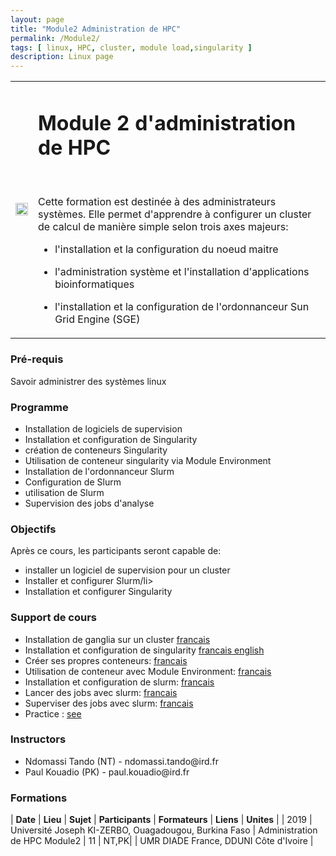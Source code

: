 ```yaml
---
layout: page
title: "Module2 Administration de HPC"
permalink: /Module2/
tags: [ linux, HPC, cluster, module load,singularity ]
description: Linux page 
---
```

<table class="table-contact">
<tr>
<td><img width="100%" src="{{ site.url }}/images/training-hpcadvanced.jpeg" alt="" />
</td>
<td>
<h1> Module 2 d'administration de HPC</h1><br />

Cette formation est destinée à des administrateurs systèmes.
Elle permet d'apprendre à configurer un cluster de calcul de manière simple selon trois axes majeurs:


-  l'installation et  la configuration du noeud  maitre

-  l'administration système  et l'installation d'applications bioinformatiques

-  l'installation et la configuration de l'ordonnanceur  Sun Grid Engine (SGE)

</td>
</tr>
</table>

### Pré-requis
Savoir administrer des systèmes linux



<div id="colonne1">
<h3>Programme</h3>
<ul>
<li> Installation de logiciels de supervision</li>
<li> Installation et configuration de Singularity</li>
<li> création de conteneurs Singularity </li>
<li> Utilisation de conteneur singularity via Module Environment </li>
<li> Installation de l'ordonnanceur Slurm</li>
<li> Configuration de Slurm</li>  
<li> utilisation de Slurm</li>  
<li> Supervision des jobs d'analyse</li>          
</ul>
</div>

<div id="colonne2">
<h3>Objectifs</h3>
Après ce cours, les participants seront capable de:
<ul>
<li>installer un logiciel de supervision pour un cluster </li>
<li>Installer et configurer Slurm/li>
<li>Installation et configurer Singularity </li>
</ul>
</div>

<div id="colonne3">
<h3>Support de cours</h3>
<ul>
<li>Installation de ganglia sur un cluster <a target="_blank" href="{{ site.url }}/hpc/installationganglia">francais</a></li>
<li>Installation et configuration de singularity <a target="_blank" href="{{ site.url }}/hpc/installationsingularity">francais</a><a target="_blank" href="{{ site.url }}/hpc/singularityinstallation"> english</a></li>
<li>Créer ses propres conteneurs: <a target="_blank" href="{{ site.url }}/hpc/creationconteneur">francais</a></li>   
<li>Utilisation de conteneur avec Module Environment: <a target="_blank" href="{{ site.url }}/hpc/modulesingularity">francais</a> 
</li> 
<li>Installation et configuration de slurm: <a target="_blank" href="{{ site.url }}/hpc/installationslurm">francais</a></li>
<li>Lancer des jobs avec slurm: <a target="_blank" href="{{ site.url }}/hpc/jobslurm">francais</a></li>
<li>Superviser des jobs avec slurm: <a target="_blank" href="{{ site.url }}/hpc/supervisionslurm">francais</a></li>
<li>Practice : <a target="_blank" href="{{ site.url }}/hpc/hpcAdvancedPractice">see</a> </li>
</ul>
</div>

<div id="nextInline" class="clearfix">
<h3>Instructors</h3>
<ul>
    <li>Ndomassi Tando (NT) - ndomassi.tando@ird.fr</li>
   <li>Paul Kouadio (PK) - paul.kouadio@ird.fr</li>
    
    
    
</ul>
</div>

### Formations
 
| **Date** | **Lieu** | **Sujet** | **Participants** | **Formateurs** | **Liens** | **Unites** |
| 2019 | Université Joseph KI-ZERBO, Ouagadougou, Burkina Faso |  Administration de HPC Module2  | 11 | NT,PK| | UMR DIADE France, DDUNI Côte d'Ivoire |


